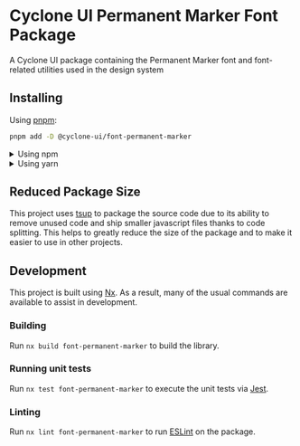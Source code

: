 <!-- START header -->
<!-- END header -->

# Cyclone UI Permanent Marker Font Package

A Cyclone UI package containing the Permanent Marker font and font-related utilities used in the design system

<!-- START doctoc -->
<!-- END doctoc -->

## Installing

Using [pnpm](http://pnpm.io):

```bash
pnpm add -D @cyclone-ui/font-permanent-marker
```

<details>
  <summary>Using npm</summary>

```bash
npm install -D @cyclone-ui/font-permanent-marker
```

</details>

<details>
  <summary>Using yarn</summary>

```bash
yarn add -D @cyclone-ui/font-permanent-marker
```

</details>

## Reduced Package Size

This project uses [tsup](https://tsup.egoist.dev/) to package the source code due to its ability to remove unused code and ship smaller javascript files thanks to code splitting. This helps to greatly reduce the size of the package and to make it easier to use in other projects.

## Development

This project is built using [Nx](https://nx.dev). As a result, many of the usual commands are available to assist in development.

### Building

Run `nx build font-permanent-marker` to build the library.

### Running unit tests

Run `nx test font-permanent-marker` to execute the unit tests via [Jest](https://jestjs.io).

### Linting

Run `nx lint font-permanent-marker` to run [ESLint](https://eslint.org/) on the package.

<!-- START footer -->
<!-- END footer -->

